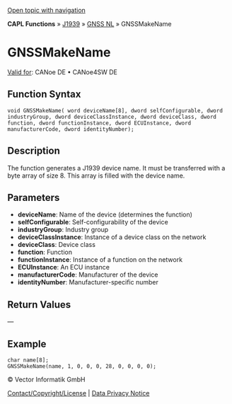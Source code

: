 [Open topic with navigation](../../../../../../CANoeDEFamily.htm#Topics/CAPLFunctions/J1939/GNSSNodeLayer/Functions/CAPLfunctionGNSSmakename.md)

**CAPL Functions** » [J1939](../../CAPLfunctionsJ1939StartPage.md) » [GNSS NL](../CAPLfunctionsGNSSNLOverview.md) » GNSSMakeName

# GNSSMakeName

[Valid for](../../../../Shared/FeatureAvailability.md): CANoe DE • CANoe4SW DE

## Function Syntax

```plaintext
void GNSSMakeName( word deviceName[8], dword selfConfigurable, dword industryGroup, dword deviceClassInstance, dword deviceClass, dword function, dword functionInstance, dword ECUInstance, dword manufacturerCode, dword identityNumber);
```

## Description

The function generates a J1939 device name. It must be transferred with a byte array of size 8. This array is filled with the device name.

## Parameters

- **deviceName**: Name of the device (determines the function)
- **selfConfigurable**: Self-configurability of the device
- **industryGroup**: Industry group
- **deviceClassInstance**: Instance of a device class on the network
- **deviceClass**: Device class
- **function**: Function
- **functionInstance**: Instance of a function on the network
- **ECUInstance**: An ECU instance
- **manufacturerCode**: Manufacturer of the device
- **identityNumber**: Manufacturer-specific number

## Return Values

—

## Example

```plaintext
char name[8];
GNSSMakeName(name, 1, 0, 0, 0, 28, 0, 0, 0, 0);
```

© Vector Informatik GmbH

[Contact/Copyright/License](../../../../Shared/ContactCopyrightLicense.md) | [Data Privacy Notice](https://www.vector.com/int/en/company/get-info/privacy-policy/)